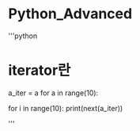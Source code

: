 # Python_Advanced

'''python
# iterator란

a_iter = a for a in range(10):

for i in range(10):
  print(next(a_iter))

'''
